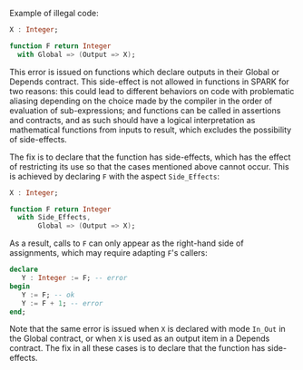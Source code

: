 Example of illegal code:

```ada
X : Integer;

function F return Integer
  with Global => (Output => X);
```

This error is issued on functions which declare outputs in their Global or
Depends contract. This side-effect is not allowed in functions in SPARK for two
reasons: this could lead to different behaviors on code with problematic
aliasing depending on the choice made by the compiler in the order of
evaluation of sub-expressions; and functions can be called in assertions and
contracts, and as such should have a logical interpretation as mathematical
functions from inputs to result, which excludes the possibility of
side-effects.

The fix is to declare that the function has side-effects, which has the effect
of restricting its use so that the cases mentioned above cannot occur.
This is achieved by declaring `F` with the aspect `Side_Effects`:

```ada
X : Integer;

function F return Integer
  with Side_Effects,
       Global => (Output => X);
```

As a result, calls to `F` can only appear as the right-hand side of
assignments, which may require adapting `F`'s callers:

```ada
declare
   Y : Integer := F; -- error
begin
   Y := F; -- ok
   Y := F + 1; -- error
end;
```

Note that the same error is issued when `X` is declared with mode `In_Out` in
the Global contract, or when `X` is used as an output item in a Depends
contract. The fix in all these cases is to declare that the function has
side-effects.

